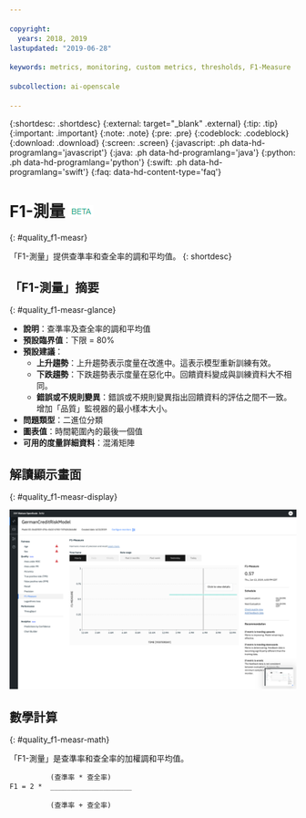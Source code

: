 ```yaml
---

copyright:
  years: 2018, 2019
lastupdated: "2019-06-28"

keywords: metrics, monitoring, custom metrics, thresholds, F1-Measure

subcollection: ai-openscale

---
```


{:shortdesc: .shortdesc}
{:external: target="_blank" .external}
{:tip: .tip}
{:important: .important}
{:note: .note}
{:pre: .pre}
{:codeblock: .codeblock}
{:download: .download}
{:screen: .screen}
{:javascript: .ph data-hd-programlang='javascript'}
{:java: .ph data-hd-programlang='java'}
{:python: .ph data-hd-programlang='python'}
{:swift: .ph data-hd-programlang='swift'}
{:faq: data-hd-content-type='faq'}

# F1-測量 ![測試版標記](images/beta.png)
{: #quality_f1-measr}

「F1-測量」提供查準率和查全率的調和平均值。
{: shortdesc}

## 「F1-測量」摘要
{: #quality_f1-measr-glance}

- **說明**：查準率及查全率的調和平均值
- **預設臨界值**：下限 = 80%
- **預設建議**：
   - **上升趨勢**：上升趨勢表示度量在改進中。這表示模型重新訓練有效。
   - **下跌趨勢**：下跌趨勢表示度量在惡化中。回饋資料變成與訓練資料大不相同。
   - **錯誤或不規則變異**：錯誤或不規則變異指出回饋資料的評估之間不一致。增加「品質」監視器的最小樣本大小。
- **問題類型**：二進位分類
- **圖表值**：時間範圍內的最後一個值
- **可用的度量詳細資料**：混淆矩陣

## 解讀顯示畫面
{: #quality_f1-measr-display}

![顯示「F1-測量」圖表。](images/quality-f1-meas.png)

## 數學計算
{: #quality_f1-measr-math}

「F1-測量」是查準率和查全率的加權調和平均值。

```
          (查準率 * 查全率)
F1 = 2 *  ____________________

          (查準率 + 查全率)
```

